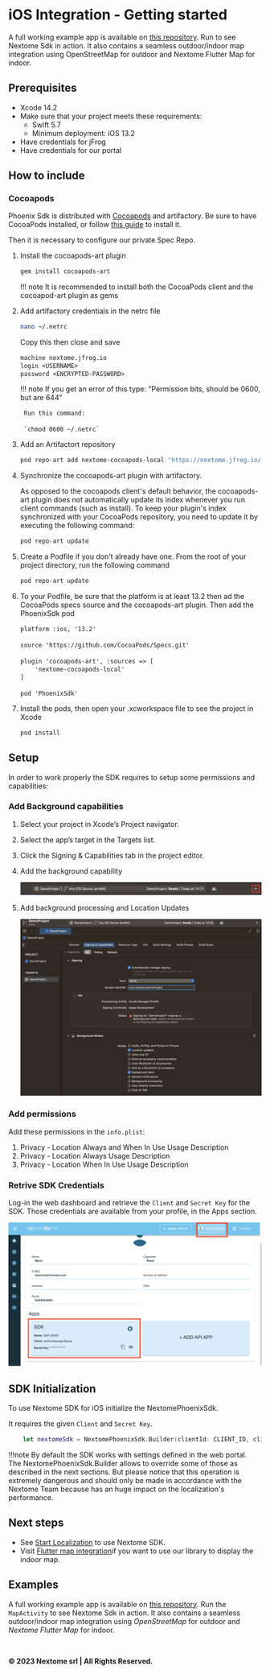 # iOS Integration - Getting started

A full working example app is available on [this repository](https://github.com/Nextome/nextome-phoenix-iOS-whitelabel). Run to see Nextome Sdk in action. It also contains a seamless outdoor/indoor map integration using OpenStreetMap for outdoor and Nextome Flutter Map for indoor.

## Prerequisites

- Xcode 14.2
- Make sure that your project meets these requirements: 
    - Swift 5.7
    - Minimum deployment: iOS 13.2
- Have credentials for jFrog
- Have credentials for our portal

## How to include

### Cocoapods

Phoenix Sdk is distributed with [Cocoapods](https://guides.cocoapods.org/) and artifactory. Be sure to have CocoaPods installed, or follow [this guide](https://guides.cocoapods.org/using/getting-started.html) to install it.

Then it is necessary to configure our private Spec Repo.

1. Install the cocoapods-art plugin
    ``` bash 
    gem install cocoapods-art
    ```

    !!! note
        It is recommended to install both the CocoaPods client and the cocoapod-art plugin as gems

2. Add artifactory credentials  in the netrc file

    ``` bash 
    nano ~/.netrc
    ```
    Copy this then close and save

    ```
    machine nextome.jfrog.io
    login <USERNAME>
    password <ENCRYPTED-PASSWORD>
    ```


    !!! note
        If you get an error of this type: "Permission bits, should be 0600, but are 644"
        
        Run this command: 

        `chmod 0600 ~/.netrc`
     

3. Add an Artifactort repository
    ``` bash 
    pod repo-art add nextome-cocoapods-local "https://nextome.jfrog.io/artifactory/api/pods/nextome-cocoapods-local"
    ```

4. Synchronize the cocoapods-art plugin with artifactory.

    As opposed to the cocoapods client's default behavior, the cocoapods-art plugin does not automatically update its index whenever you run client commands (such as install). To keep your plugin's index synchronized with your CocoaPods repository, you need to update it by executing the following command:

    ```bash
    pod repo-art update
    ```

5. Create a Podfile if you don't already have one. From the root of your    project directory, run the following command

    ```bash
    pod repo-art update
    ```

6. To your Podfile, be sure that the platform is at least 13.2 then ad the CocoaPods specs source and the cocoapods-art plugin. Then add the PhoenixSdk pod

    ```
    platform :ios, '13.2'

    source 'https://github.com/CocoaPods/Specs.git'

    plugin 'cocoapods-art', :sources => [
        'nextome-cocoapods-local'
    ]

    pod 'PhoenixSdk'
    ```

7. Install the pods, then open your .xcworkspace file to see the project in Xcode

    ```bash
    pod install
    ```

## Setup

In order to work properly the SDK requires to setup some permissions and capabilities:

### Add Background capabilities

1. Select your project in Xcode’s Project navigator.
2. Select the app’s target in the Targets list.
3. Click the Signing & Capabilities tab in the project editor.
4. Add the background capability

    ![Add Capability](../../assets/addCapabilities.png)

5. Add background processing and Location Updates

    ![Background capability](../../assets/backroundCapability.png)

 
### Add permissions

Add these permissions in the `info.plist`:

1. Privacy - Location Always and When In Use Usage Description
2. Privacy - Location Always Usage Description
3. Privacy - Location When In Use Usage Description

### Retrive SDK Credentials
Log-in the web dashboard and retrieve the `Client` and `Secret Key` for the SDK.
Those credentials are available from your profile, in the Apps section. 

![Retrieve SDK Credentials](../../assets/sdk_key.png)

## SDK Initialization

To use Nextome SDK for iOS initialize the NextomePhoenixSdk.

It requires the given `Client` and `Secret Key`.

```swift
    let nextomeSdk = NextomePhoenixSdk.Builder(clientId: CLIENT_ID, clientSecret: CLIENT_SECRET).build()
```

!!!note
    By default the SDK works with settings defined in the web portal.
    The NextomePhoenixSdk.Builder allows to override some of those as described in the next sections.
    But please notice that this operation is extremely dangerous and should only be made in accordance with the Nextome Team because has an huge impact on the localization's performance.

## Next steps
- See [Start Localization](../start-localization.md) to use Nextome SDK.
- Visit [Flutter map integration](flutter-map-integration.md)if you want to use our library to display the indoor map.

## Examples
A full working example app is available on [this repository](https://github.com/Nextome/nextome-phoenix-android-whitelabel).
Run the `MapActivity` to see Nextome Sdk in action. It also contains a seamless outdoor/indoor map integration using *OpenStreetMap* for outdoor and *Nextome Flutter Map* for indoor.


<br>

**© 2023 Nextome srl | All Rights Reserved.**